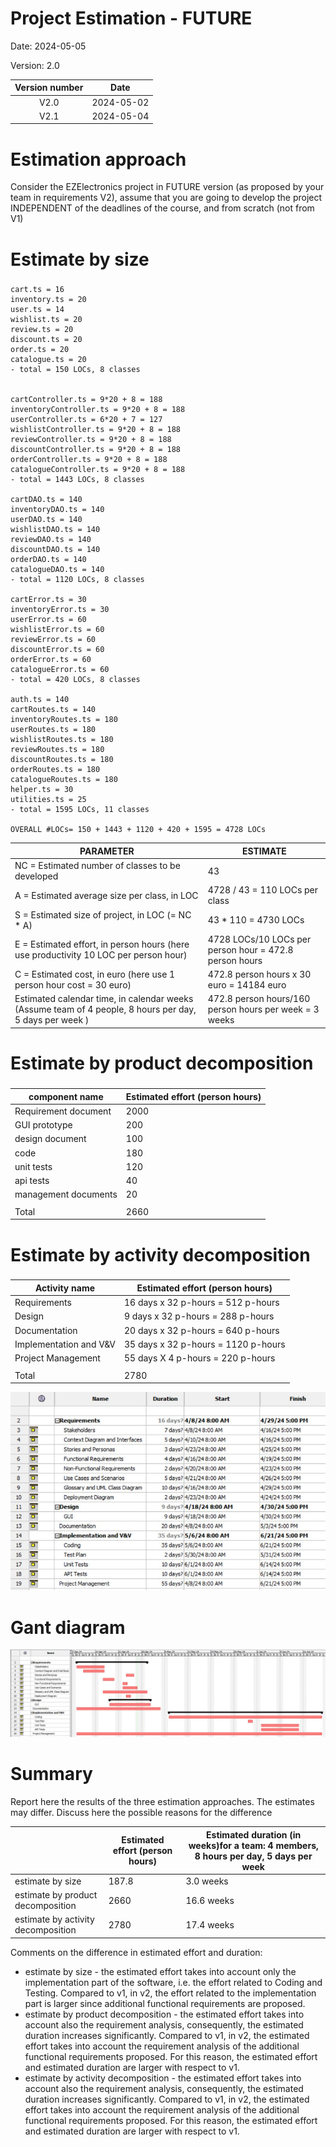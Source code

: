 # Project Estimation - FUTURE

Date: 2024-05-05

Version: 2.0

| Version number | Date          |
| :------------: |:-------------:|
| V2.0           |   2024-05-02  |
| V2.1           |   2024-05-04  |


# Estimation approach
Consider the EZElectronics  project in FUTURE version (as proposed by your team in requirements V2), assume that you are going to develop the project INDEPENDENT of the deadlines of the course, and from scratch (not from V1)

# Estimate by size
### 

```
cart.ts = 16
inventory.ts = 20
user.ts = 14
wishlist.ts = 20
review.ts = 20
discount.ts = 20
order.ts = 20
catalogue.ts = 20
- total = 150 LOCs, 8 classes


cartController.ts = 9*20 + 8 = 188
inventoryController.ts = 9*20 + 8 = 188
userController.ts = 6*20 + 7 = 127
wishlistController.ts = 9*20 + 8 = 188
reviewController.ts = 9*20 + 8 = 188
discountController.ts = 9*20 + 8 = 188  
orderController.ts = 9*20 + 8 = 188
catalogueController.ts = 9*20 + 8 = 188
- total = 1443 LOCs, 8 classes

cartDAO.ts = 140
inventoryDAO.ts = 140
userDAO.ts = 140
wishlistDAO.ts = 140
reviewDAO.ts = 140
discountDAO.ts = 140 
orderDAO.ts = 140
catalogueDAO.ts = 140
- total = 1120 LOCs, 8 classes

cartError.ts = 30
inventoryError.ts = 30
userError.ts = 60
wishlistError.ts = 60
reviewError.ts = 60
discountError.ts = 60
orderError.ts = 60
catalogueError.ts = 60
- total = 420 LOCs, 8 classes

auth.ts = 140
cartRoutes.ts = 140 
inventoryRoutes.ts = 180
userRoutes.ts = 180
wishlistRoutes.ts = 180 
reviewRoutes.ts = 180
discountRoutes.ts = 180 
orderRoutes.ts = 180
catalogueRoutes.ts = 180
helper.ts = 30
utilities.ts = 25 
- total = 1595 LOCs, 11 classes

OVERALL #LOCs= 150 + 1443 + 1120 + 420 + 1595 = 4728 LOCs
```

|                   PARAMETER                         |       ESTIMATE         |             
| --------------------------------------------------- | -----------------------| 
| NC =  Estimated number of classes to be developed   |          43            |             
| A = Estimated average size per class, in LOC        | 4728 / 43 = 110 LOCs per class          | 
| S = Estimated size of project, in LOC (= NC * A)    | 43 * 110 = 4730 LOCs  |
| E = Estimated effort, in person hours (here use productivity 10 LOC per person hour)  | 4728 LOCs/10 LOCs per person hour = 472.8 person hours |   
| C = Estimated cost, in euro (here use 1 person hour cost = 30 euro) | 472.8 person hours x 30 euro = 14184 euro | 
| Estimated calendar time, in calendar weeks (Assume team of 4 people, 8 hours per day, 5 days per week ) | 472.8 person hours/160 person hours per week = 3 weeks |

# Estimate by product decomposition
### 

|         component name    | Estimated effort (person hours)   |             
| -----------               | -------------------------------   | 
| Requirement document      |                2000               |
| GUI prototype             |                200                | 
| design document           |                100                | 
| code                      |                180                |  
| unit tests                |                120                | 
| api tests                 |                40                 | 
| management documents      |                20                 | 
|                           |                                   | 
| Total                     |                2660     
        

# Estimate by activity decomposition
### 

|         Activity name    | Estimated effort (person hours)   |
| -------------------------|-----------------------------------|
| Requirements             |16 days x 32 p-hours = 512 p-hours |
| Design                   | 9 days x 32 p-hours = 288 p-hours |
| Documentation            |20 days x 32 p-hours = 640 p-hours | 
| Implementation and V&V   |35 days x 32 p-hours = 1120 p-hours|
| Project Management       |55 days X 4 p-hours =   220 p-hours|
|                          |                                   |
| Total                    |                2780               |

![](/images/Gantt_timetable_V2.jpg)

# Gant diagram
![](/images/Gantt_V2.jpg)

# Summary

Report here the results of the three estimation approaches. The  estimates may differ. Discuss here the possible reasons for the difference

|                                   | Estimated effort (person hours)         |   Estimated duration (in weeks)for a team: 4 members, 8 hours per day, 5 days per week  |          
| -----------                       | --------------------------------------- | --------------------  |
| estimate by size                  |               187.8                     |       3.0 weeks       |
| estimate by product decomposition |               2660                      |      16.6 weeks       |
| estimate by activity decomposition|               2780                      |      17.4 weeks       |


Comments on the difference in estimated effort and duration:
- estimate by size - the estimated effort takes into account only the implementation part of the software, i.e. the effort related to Coding and Testing. Compared to v1, in v2, the effort related to the implementation part is larger since additional functional requirements are proposed.
- estimate by product decomposition - the estimated effort takes into account also the requirement analysis, consequently, the estimated duration increases significantly. Compared to v1, in v2, the estimated effort takes into account the requirement analysis of the additional functional requirements proposed. For this reason, the estimated effort and estimated duration are larger with respect to v1. 
- estimate by activity decomposition - the estimated effort takes into account also the requirement analysis, consequently, the estimated duration increases significantly. Compared to v1, in v2, the estimated effort takes into account the requirement analysis of the additional functional requirements proposed. For this reason, the estimated effort and estimated duration are larger with respect to v1. 